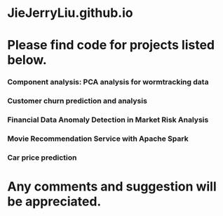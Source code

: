 # JieJerryLiu.github.io
# Please find code for projects listed below.

### Component analysis: PCA analysis for wormtracking data

### Customer churn prediction and analysis

### Financial Data Anomaly Detection in Market Risk Analysis

### Movie Recommendation Service with Apache Spark

### Car price prediction

# Any comments and suggestion will be appreciated.
